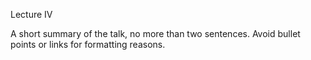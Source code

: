 Lecture IV

A short summary of the talk, no more than two sentences. Avoid bullet points or links for formatting reasons.